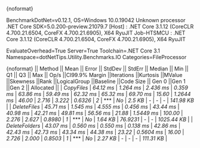 {noformat}

BenchmarkDotNet=v0.12.1, OS=Windows 10.0.19042
Unknown processor
.NET Core SDK=5.0.200-preview.21079.7
  [Host]     : .NET Core 3.1.12 (CoreCLR 4.700.21.6504, CoreFX 4.700.21.6905), X64 RyuJIT
  Job-HTSMCU : .NET Core 3.1.12 (CoreCLR 4.700.21.6504, CoreFX 4.700.21.6905), X64 RyuJIT

EvaluateOverhead=True  Server=True  Toolchain=.NET Core 3.1  
Namespace=dotNetTips.Utility.Benchmarks.IO  Categories=FileProcessor  

{noformat}
||       Method ||    Mean ||   Error ||  StdDev ||  StdErr ||  Median ||     Min ||      Q1 ||      Q3 ||     Max || Op/s ||CI99.9% Margin ||Iterations ||Kurtosis ||MValue ||Skewness ||Rank ||LogicalGroup ||Baseline ||Code Size ||  Gen 0 ||Gen 1 ||Gen 2 || Allocated ||
|     *CopyFiles* | *64.12 ms* | *1.264 ms* | *2.436 ms* | *0.359 ms* | *63.86 ms* | *59.49 ms* | *62.32 ms* | *65.32 ms* | *69.70 ms* | *15.60* |      *1.2644 ms* |      *46.00* |    *2.716* |  *3.222* |   *0.6326* |    *2* |            *** |       *No* |    *2.5 KB* |       *-* |     *-* |     *-* |  *141.98 KB* |
|   *DeleteFiles* | *45.71 ms* | *1.545 ms* | *4.555 ms* | *0.456 ms* | *43.44 ms* | *40.98 ms* | *42.21 ms* | *49.81 ms* | *56.56 ms* | *21.88* |      *1.5449 ms* |     *100.00* |    *2.276* |  *2.627* |   *0.8980* |    *1* |            *** |       *No* |   *1.64 KB* | *76.9231* |     *-* |     *-* | *1025.44 KB* |
| *DeleteFolders* | *43.07 ms* | *0.560 ms* | *0.550 ms* | *0.138 ms* | *42.86 ms* | *42.43 ms* | *42.73 ms* | *43.34 ms* | *44.38 ms* | *23.22* |      *0.5604 ms* |      *16.00* |    *2.726* |  *2.000* |   *0.8503* |    *1* |            *** |       *No* |   *2.27 KB* |       *-* |     *-* |     *-* |  *111.31 KB* |
